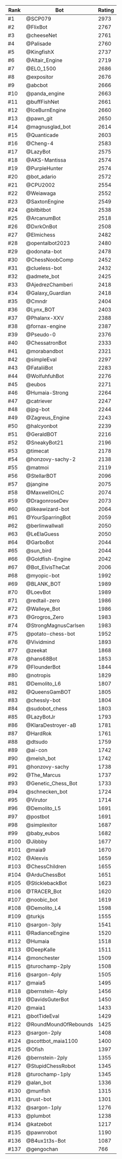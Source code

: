 Rank|Bot|Rating
---|---|---
#1|@SCP079|2973
#2|@FlixBot|2767
#3|@cheeseNet|2761
#4|@Palisade|2760
#5|@KingfishX|2737
#6|@Altair_Engine|2719
#7|@ELO_1500|2686
#8|@expositor|2676
#9|@abcbot|2666
#10|@panda_engine|2663
#11|@buffFishNet|2661
#12|@IceBurnEngine|2660
#13|@pawn_git|2650
#14|@magnusglad_bot|2614
#15|@Quanticade|2603
#16|@Cheng-4|2583
#17|@LazyBot|2575
#18|@AKS-Mantissa|2574
#19|@PurpleHunter|2574
#20|@bot_adario|2572
#21|@CPU2002|2554
#22|@Weiawaga|2552
#23|@SaxtonEngine|2549
#24|@bitbitbot|2538
#25|@ArcanumBot|2518
#26|@DxrkOnBot|2508
#27|@Elmichess|2482
#28|@opentalbot2023|2480
#29|@odonata-bot|2478
#30|@ChessNoobComp|2452
#31|@clueless-bot|2432
#32|@admete_bot|2425
#33|@AjedrezChamberi|2418
#34|@Galaxy_Guardian|2418
#35|@Cmndr|2404
#36|@Lynx_BOT|2403
#37|@Phalanx-XXV|2388
#38|@fornax-engine|2387
#39|@Pseudo-0|2376
#40|@ChessatronBot|2333
#41|@morabandbot|2321
#42|@simpleEval|2297
#43|@FataliiBot|2283
#44|@WolfuhfuhBot|2276
#45|@eubos|2271
#46|@Humaia-Strong|2264
#47|@catriever|2247
#48|@jpg-bot|2244
#49|@Zagreus_Engine|2243
#50|@halcyonbot|2239
#51|@GeraldBOT|2216
#52|@SneakyBot21|2196
#53|@timecat|2178
#54|@honzovy-sachy-2|2138
#55|@matmoi|2119
#56|@StellarBOT|2096
#57|@jangine|2075
#58|@MaxwellOnLC|2074
#59|@DragonroseDev|2073
#60|@likeawizard-bot|2064
#61|@YourSparringBot|2059
#62|@berlinwallwall|2050
#63|@LeElaGuess|2050
#64|@GarboBot|2044
#65|@sun_bird|2044
#66|@Goldfish-Engine|2042
#67|@Bot_ElvisTheCat|2006
#68|@myopic-bot|1992
#69|@BLANK_BOT|1989
#70|@LoevBot|1989
#71|@redtail-zero|1986
#72|@Walleye_Bot|1986
#73|@Grogros_Zero|1983
#74|@StrongMagnusCarlsen|1983
#75|@potato-chess-bot|1952
#76|@Vividmind|1893
#77|@zeekat|1868
#78|@hans68Bot|1853
#79|@FlounderBot|1844
#80|@notropis|1829
#81|@Demolito_L6|1807
#82|@QueensGamBOT|1805
#83|@chessly-bot|1804
#84|@sudobot_chess|1803
#85|@LazyBotJr|1793
#86|@KlaraDestroyer-aB|1781
#87|@HardRok|1761
#88|@dtsudo|1759
#89|@ai-con|1742
#90|@melsh_bot|1742
#91|@honzovy-sachy|1738
#92|@The_Marcus|1737
#93|@Genetic_Chess_Bot|1733
#94|@schnecken_bot|1724
#95|@Virutor|1714
#96|@Demolito_L5|1691
#97|@postbot|1691
#98|@simplexitor|1687
#99|@baby_eubos|1682
#100|@Jibbby|1677
#101|@maia9|1670
#102|@Alexvis|1659
#103|@ChessChildren|1655
#104|@ArduChessBot|1651
#105|@SticklebackBot|1623
#106|@TRACER_Bot|1620
#107|@noobic_bot|1619
#108|@Demolito_L4|1598
#109|@turkjs|1555
#110|@sargon-3ply|1541
#111|@RadianceEngine|1520
#112|@Humaia|1518
#113|@DeepKalle|1511
#114|@monchester|1509
#115|@turochamp-2ply|1508
#116|@sargon-4ply|1505
#117|@maia5|1495
#118|@bernstein-4ply|1456
#119|@DavidsGuterBot|1450
#120|@maia1|1433
#121|@botTideEval|1429
#122|@RoundMoundOfRebounds|1425
#123|@sargon-2ply|1408
#124|@scottbot_maia1100|1400
#125|@Ofish|1397
#126|@bernstein-2ply|1355
#127|@StupidChessRobot|1345
#128|@turochamp-1ply|1345
#129|@alan_bot|1336
#130|@munfish|1315
#131|@rust-bot|1301
#132|@sargon-1ply|1276
#133|@plumbot|1238
#134|@katzebot|1217
#135|@pawnrobot|1190
#136|@B4ux1t3s-Bot|1087
#137|@gengochan|766
